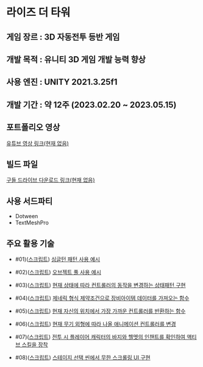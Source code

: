 라이즈 더 타워
===


게임 장르 : 3D 자동전투 등반 게임
---

개발 목적 : 유니티 3D 게임 개발 능력 향상
---

사용 엔진 : UNITY 2021.3.25f1
---


개발 기간 : 약 12주 (2023.02.20 ~ 2023.05.15)
---


포트폴리오 영상
---
[유튜브 영상 링크(현재 없음)]()


빌드 파일
---
[구들 드라이브 다운로드 링크(현재 없음)]()


사용 서드파티
---
* Dotween
* TextMeshPro


주요 활용 기술
---
* #01)([스크립트](https://github.com/dkckacka1/RiseTheTower-3DPortfolio-/blob/a22175eea5794bc14b153e6e37f9398d5f7a520b/RPG/Assets/02.%20Scripts/Core/Battle/BattleManager.cs#L22)) [싱글턴 패턴 사용 예시](https://copractice.tistory.com/90)


* #02)([스크립트](https://github.com/dkckacka1/RiseTheTower-3DPortfolio-/blob/a22175eea5794bc14b153e6e37f9398d5f7a520b/RPG/Assets/02.%20Scripts/Core/Battle/ObjectPooling.cs#L14)) [오브젝트 풀 사용 예시](https://copractice.tistory.com/91)


* #03)([스크립트](https://github.com/dkckacka1/RiseTheTower-3DPortfolio-/blob/a22175eea5794bc14b153e6e37f9398d5f7a520b/RPG/Assets/02.%20Scripts/Controller/Controller.cs#L213)) [현재 상태에 따라 컨트롤러의 동작을 변경하는 상태패턴 구현](https://copractice.tistory.com/92)


* #04)([스크립트](https://github.com/dkckacka1/RiseTheTower-3DPortfolio-/blob/main/RPG/Assets/02.%20Scripts/Core/Main/GameManager.cs#L158)) [제네릭 형식 제약조건으로 장비아이템 데이터를 가져오는 함수](https://copractice.tistory.com/93)


* #05)([스크립트](https://github.com/dkckacka1/RiseTheTower-3DPortfolio-/blob/a22175eea5794bc14b153e6e37f9398d5f7a520b/RPG/Assets/02.%20Scripts/Core/Battle/BattleManager.cs#L487)) [현재 자신의 위치에서 가장 가까운 컨트롤러를 반환하는 함수](https://copractice.tistory.com/94)


* #06)([스크립트](https://github.com/dkckacka1/RiseTheTower-3DPortfolio-/blob/main/RPG/Assets/02.%20Scripts/Character/CharacterAppearance.cs)) [현재 무기 외형에 따라 나올 애니메이션 컨트롤러를 변경](https://copractice.tistory.com/95)


* #07)([스크립트](https://github.com/dkckacka1/RiseTheTower-3DPortfolio-/blob/a22175eea5794bc14b153e6e37f9398d5f7a520b/RPG/Assets/02.%20Scripts/UI/BattleSceneUI/BattleSceneUIManager.cs#L110)) [전투 시 플레이어 캐릭터의 바지와 헬멧의 인챈트를 확인하여 액티브 스킬을 장착](https://copractice.tistory.com/96)


* #08)([스크립트](https://copractice.tistory.com/97)) [스테이지 선택 씬에서 무한 스크롤링 UI 구현](https://github.com/dkckacka1/RiseTheTower-3DPortfolio-/blob/a22175eea5794bc14b153e6e37f9398d5f7a520b/RPG/Assets/02.%20Scripts/UI/StageChoiceSceneUI/StageScrollViewController.cs#L10)

